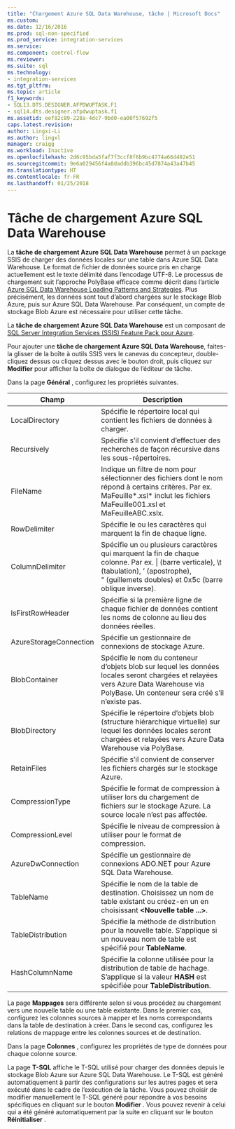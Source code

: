 ```yaml
---
title: "Chargement Azure SQL Data Warehouse, tâche | Microsoft Docs"
ms.custom: 
ms.date: 12/16/2016
ms.prod: sql-non-specified
ms.prod_service: integration-services
ms.service: 
ms.component: control-flow
ms.reviewer: 
ms.suite: sql
ms.technology:
- integration-services
ms.tgt_pltfrm: 
ms.topic: article
f1_keywords:
- SQL13.DTS.DESIGNER.AFPDWUPTASK.F1
- sql14.dts.designer.afpdwuptask.f1
ms.assetid: eef82c89-228a-4dc7-9bd0-ea00f57692f5
caps.latest.revision: 
author: Lingxi-Li
ms.author: lingxl
manager: craigg
ms.workload: Inactive
ms.openlocfilehash: 2d6c95bda5faf7f3ccf8f6b9bc4774a66d482e51
ms.sourcegitcommit: 9e6a029456f4a8daddb396bc45d7874a43a47b45
ms.translationtype: HT
ms.contentlocale: fr-FR
ms.lasthandoff: 01/25/2018
---
```

# <a name="azure-sql-dw-upload-task"></a>Tâche de chargement Azure SQL Data Warehouse
La **tâche de chargement Azure SQL Data Warehouse** permet à un package SSIS de charger des données locales sur une table dans Azure SQL Data Warehouse. Le format de fichier de données source pris en charge actuellement est le texte délimité dans l’encodage UTF-8. Le processus de chargement suit l’approche PolyBase efficace comme décrit dans l’article [Azure SQL Data Warehouse Loading Patterns and Strategies](https://blogs.msdn.microsoft.com/sqlcat/2016/02/06/azure-sql-data-warehouse-loading-patterns-and-strategies/). Plus précisément, les données sont tout d’abord chargées sur le stockage Blob Azure, puis sur Azure SQL Data Warehouse. Par conséquent, un compte de stockage Blob Azure est nécessaire pour utiliser cette tâche.

La **tâche de chargement Azure SQL Data Warehouse** est un composant de [SQL Server Integration Services (SSIS) Feature Pack pour Azure](../../integration-services/azure-feature-pack-for-integration-services-ssis.md).

Pour ajouter une **tâche de chargement Azure SQL Data Warehouse**, faites-la glisser de la boîte à outils SSIS vers le canevas du concepteur, double-cliquez dessus ou cliquez dessus avec le bouton droit, puis cliquez sur **Modifier** pour afficher la boîte de dialogue de l’éditeur de tâche.

Dans la page **Général** , configurez les propriétés suivantes.

Champ|Description
-----|-----------
LocalDirectory|Spécifie le répertoire local qui contient les fichiers de données à charger.
Recursively|Spécifie s’il convient d’effectuer des recherches de façon récursive dans les sous-répertoires.
FileName|Indique un filtre de nom pour sélectionner des fichiers dont le nom répond à certains critères. Par ex. MaFeuille*.xsl\* inclut les fichiers MaFeuille001.xsl et MaFeuilleABC.xslx.
RowDelimiter|Spécifie le ou les caractères qui marquent la fin de chaque ligne.
ColumnDelimiter|Spécifie un ou plusieurs caractères qui marquent la fin de chaque colonne. Par ex. &#124; (barre verticale), \t (tabulation), ’ (apostrophe), “ (guillemets doubles) et 0x5c (barre oblique inverse).
IsFirstRowHeader|Spécifie si la première ligne de chaque fichier de données contient les noms de colonne au lieu des données réelles.
AzureStorageConnection|Spécifie un gestionnaire de connexions de stockage Azure.
BlobContainer|Spécifie le nom du conteneur d’objets blob sur lequel les données locales seront chargées et relayées vers Azure Data Warehouse via PolyBase. Un conteneur sera créé s’il n’existe pas.
BlobDirectory|Spécifie le répertoire d’objets blob (structure hiérarchique virtuelle) sur lequel les données locales seront chargées et relayées vers Azure Data Warehouse via PolyBase.
RetainFiles|Spécifie s’il convient de conserver les fichiers chargés sur le stockage Azure.
CompressionType|Spécifie le format de compression à utiliser lors du chargement de fichiers sur le stockage Azure. La source locale n’est pas affectée.
CompressionLevel|Spécifie le niveau de compression à utiliser pour le format de compression.
AzureDwConnection|Spécifie un gestionnaire de connexions ADO.NET pour Azure SQL Data Warehouse.
TableName|Spécifie le nom de la table de destination. Choisissez un nom de table existant ou créez-en un en choisissant **\<Nouvelle table ...>**.
TableDistribution|Spécifie la méthode de distribution pour la nouvelle table. S’applique si un nouveau nom de table est spécifié pour **TableName**.
HashColumnName|Spécifie la colonne utilisée pour la distribution de table de hachage. S’applique si la valeur **HASH** est spécifiée pour **TableDistribution**.

La page **Mappages** sera différente selon si vous procédez au chargement vers une nouvelle table ou une table existante. Dans le premier cas, configurez les colonnes sources à mapper et les noms correspondants dans la table de destination à créer. Dans le second cas, configurez les relations de mappage entre les colonnes sources et de destination.

Dans la page **Colonnes** , configurez les propriétés de type de données pour chaque colonne source.

La page **T-SQL** affiche le T-SQL utilisé pour charger des données depuis le stockage Blob Azure sur Azure SQL Data Warehouse. Le T-SQL est généré automatiquement à partir des configurations sur les autres pages et sera exécuté dans le cadre de l’exécution de la tâche. Vous pouvez choisir de modifier manuellement le T-SQL généré pour répondre à vos besoins spécifiques en cliquant sur le bouton **Modifier** . Vous pouvez revenir à celui qui a été généré automatiquement par la suite en cliquant sur le bouton **Réinitialiser** .

